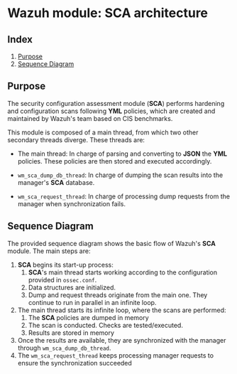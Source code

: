 <!---
Copyright (C) 2022, Wrixte
Created by Wrixte InfoSec Pvt Ltd. <info@wrixte.co>.
This program is free software; you can redistribute it and/or modify it under the terms of GPLv2
-->

# Wazuh module: SCA architecture
## Index
1. [Purpose](#purpose)
2. [Sequence Diagram](#sequence-diagram)

## Purpose
The security configuration assessment module (**SCA**) performs hardening and configuration scans following **YML** policies, which are created and maintained by Wazuh's team based on CIS benchmarks.

This module is composed of a main thread, from which two other secondary threads diverge. These threads are:

- The main thread: In charge of parsing and converting to **JSON** the **YML** policies. These policies are then stored and executed accordingly.

- `wm_sca_dump_db_thread`: In charge of dumping the scan results into the manager's **SCA** database.

- `wm_sca_request_thread`: In charge of processing dump requests from the manager when synchronization fails.

## Sequence Diagram
The provided sequence diagram shows the basic flow of Wazuh's **SCA** module. The main steps are:

1. **SCA** begins its start-up process:
    1. **SCA**'s main thread starts working according to the configuration provided in `ossec.conf`.
    2. Data structures are initialized. 
    3. Dump and request threads originate from the main one. They continue to run in parallel in an infinite loop.
2. The main thread starts its infinite loop, where the scans are performed:
    1. The **SCA** policies are dumped in memory
    2. The scan is conducted. Checks are tested/executed. 
    3. Results are stored in memory
3. Once the results are available, they are synchronized with the manager through `wm_sca_dump_db_thread`.
4. The `wm_sca_request_thread` keeps processing manager requests to ensure the synchronization succeeded
